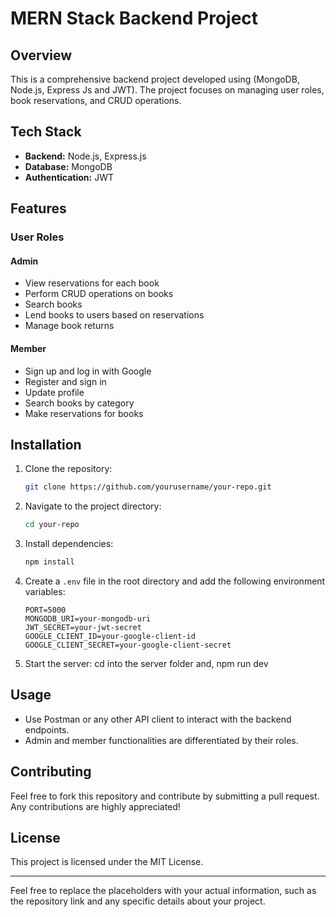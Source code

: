 # MERN Stack Backend Project

## Overview

This is a comprehensive backend project developed using  (MongoDB, Node.js, Express Js and JWT). The project focuses on managing user roles, book reservations, and CRUD operations.

## Tech Stack

- **Backend:** Node.js, Express.js
- **Database:** MongoDB
- **Authentication:** JWT

## Features

### User Roles

#### Admin
- View reservations for each book
- Perform CRUD operations on books
- Search books
- Lend books to users based on reservations
- Manage book returns

#### Member
- Sign up and log in with Google
- Register and sign in
- Update profile
- Search books by category
- Make reservations for books

## Installation

1. Clone the repository:
    ```bash
    git clone https://github.com/yourusername/your-repo.git
    ```

2. Navigate to the project directory:
    ```bash
    cd your-repo
    ```

3. Install dependencies:
    ```bash
    npm install
    ```

4. Create a `.env` file in the root directory and add the following environment variables:
    ```env
    PORT=5000
    MONGODB_URI=your-mongodb-uri
    JWT_SECRET=your-jwt-secret
    GOOGLE_CLIENT_ID=your-google-client-id
    GOOGLE_CLIENT_SECRET=your-google-client-secret
    ```

5. Start the server:
    cd into the server folder and,
    npm run dev
    

## Usage

- Use Postman or any other API client to interact with the backend endpoints.
- Admin and member functionalities are differentiated by their roles.

## Contributing

Feel free to fork this repository and contribute by submitting a pull request. Any contributions are highly appreciated!

## License

This project is licensed under the MIT License.

---

Feel free to replace the placeholders with your actual information, such as the repository link and any specific details about your project.
